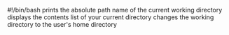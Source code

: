 #!/bin/bash
prints the absolute path name of the current working directory
displays the contents list of your current directory
changes the working directory to the user's home directory
